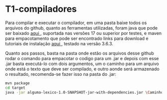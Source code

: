 # T1-compiladores

Para compilar e executar o compilador, em uma pasta baixe todos os arquivos do github,
quanto as ferramentas utilizadas, foram java que pode ser baixado <a href = "https://www.oracle.com/java/technologies/downloads/#jdk18-linux">aqui </a>, suportada nas versões 17 ou superior por testes, e maven para empacotamento que pode ser encontrado links para download e tutoriais de instalação <a href = "https://maven.apache.org">aqui </a>, testado na versão 3.6.3.

Quanto aos passos, basta na pasta onde estão os arquivos desse github rodar o comando para empacotar o codigo para um .jar e depois com esse .jar basta executá-lo com dois argumentos, um o caminho para um arquivo onde está o texto que deve ser compilado, e outro aonde será armazenado o resultado, recomenda-se fazer isso na pasta do .jar:

```bash
mvn package
cd target
java -jar alguma-lexico-1.0-SNAPSHOT-jar-with-dependencies.jar \Caminho\Para\Entrada.txt \Caminho\Para\Saida.txt
```
